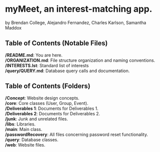 # myMeet, an interest-matching app.
by Brendan College, Alejandro Fernandez, Charles Karlson, Samantha Maddox  

## Table of Contents (Notable Files)
**/README.md**: You are here.  
**/ORGANIZATION.md**: File structure organization and naming conventions.  
**/INTERESTS.lst**: Standard list of interests  
**/query/QUERY.md**: Database query calls and documentation.  

## Table of Contents (Folders)
**/Concept**: Website design concepts.  
**/core**: Core classes (User, Group, Event).  
**/Deliverables 1**: Documents for Deliverables 1.  
**/Deliverables 2**: Documents for Deliverables 2.  
**/junk**: Junk and unrelated files.  
**/libs**: Libraries.  
**/main**: Main class.  
**/passwordRecovery**: All files concerning password reset functionality.  
**/query**: Database classes.  
**/web**: Website files.  
